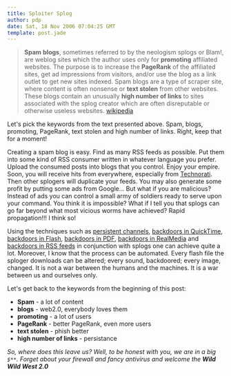 ```yaml
---
title: Sploiter Splog
author: pdp
date: Sat, 18 Nov 2006 07:04:25 GMT
template: post.jade
---
```


> **Spam** **blogs**, sometimes referred to by the neologism splogs or Blam!, are weblog sites which the author uses only for **promoting** affiliated websites. The purpose is to increase the **PageRank** of the affiliated sites, get ad impressions from visitors, and/or use the blog as a link outlet to get new sites indexed. Spam blogs are a type of scraper site, where content is often nonsense or **text stolen** from other websites. These blogs contain an unusually **high number of links** to sites associated with the splog creator which are often disreputable or otherwise useless websites. [wikipedia](http://en.wikipedia.org/wiki/Spam_blog)

Let's pick the keywords from the text presented above. Spam, blogs, promoting, PageRank, text stolen and high number of links. Right, keep that for a moment!

Creating a spam blog is easy. Find as many RSS feeds as possible. Put them into some kind of RSS consumer written in whatever language you prefer. Upload the consumed posts into blogs that you control. Enjoy your empire. Soon, you will receive hits from everywhere, especially from [Technorati](http://www.technorati.com/). Then other splogers will duplicate your feeds. You may also generate some profit by putting some ads from Google... But what if you are malicious? Instead of ads you can control a small army of soldiers ready to serve upon your command. You think it is impossible? What if I tell you that splogs can go far beyond what most vicious worms have achieved? Rapid propagation!!! I think so!

Using the techniques such as [persistent channels](/blog/persistent-bi-directional-communication-channels), [backdoors in QuickTime](/blog/backdooring-mp3-files), [backdoors in Flash](/blog/backdooring-flash-objects-receipt), [backdoors in PDF](http://michaeldaw.org/md-hacks/backdooring-pdf-files/), [backdoors in RealMedia](http://www.securityfocus.com/news/11424) and [backdoors in RSS feeds](/blog/cross-context-scripting-with-sage) in conjunction with splogs one can achieve quite a lot. Moreover, I know that the process can be automated. Every flash file the sploger downloads can be altered; every sound, backdoored; every image, changed. It is not a war between the humans and the machines. It is a war between us and ourselves only.

Let's get back to the keywords from the beginning of this post:

* **Spam** - a lot of content
* **blogs** - web2.0, everybody loves them
* **promoting** - a lot of users
* **PageRank** - better PageRank, even more users
* **text stolen** - phish better
* **high number of links** - persistance

_So, where does this leave us? Well, to be honest with you, we are in a big `$**`. Forget about your firewall and fancy antivirus and welcome the **Wild Wild West 2.0**_
